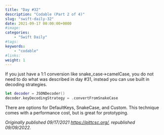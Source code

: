 ```yaml
---
title: "Day #32"
description: "Codable (Part 2 of 4)"
slug: "swift-daily-32"
date: 2021-09-17 00:00:00+0000
#image:
categories:
    - "Swift Daily"
#tags:
keywords:
    - "codable"
#links:
weight: 1
---
```


If you just have a 1:1 conversion like snake_case->camelCase, you do not need to do what was described in day #31, instead you can use built in decoding strategies.

```swift
let decoder = JSONDecoder()
decoder.keyDecodingStrategy = .convertFromSnakeCase
```

There are options for DefaultKeys, SnakeCase, and Custom. This technique comes with a performance cost, but is great for prototyping.

*Originally published 09/17/2021 https://pittcsc.org/, republished 09/09/2022.*
